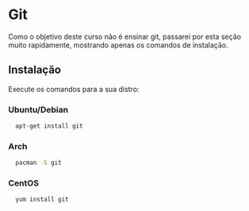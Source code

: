 # Git
Como o objetivo deste curso não é ensinar git, passarei por esta seção muito rapidamente, mostrando apenas os comandos de instalação.

## Instalação
Execute os comandos para a sua distro:
### Ubuntu/Debian
```sh
  apt-get install git
```

### Arch
```sh
  pacman -S git
```

### CentOS
```sh
  yum install git
```

